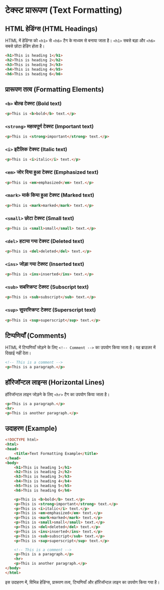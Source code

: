 # टेक्स्ट प्रारूपण (Text Formatting)

## HTML हेडिंग्स (HTML Headings)
HTML में हेडिंग्स को `<h1>` से `<h6>` टैग के माध्यम से बनाया जाता है। `<h1>` सबसे बड़ा और `<h6>` सबसे छोटा हेडिंग होता है।
```html
<h1>This is heading 1</h1>
<h2>This is heading 2</h2>
<h3>This is heading 3</h3>
<h4>This is heading 4</h5>
<h6>This is heading 6</h6>
```

## प्रारूपण तत्व (Formatting Elements)

### `<b>` बोल्ड टेक्स्ट (Bold text)
```html
<p>This is <b>bold</b> text.</p>
```

### `<strong>` महत्वपूर्ण टेक्स्ट (Important text)
```html
<p>This is <strong>important</strong> text.</p>
```

### `<i>` इटैलिक टेक्स्ट (Italic text)
```html
<p>This is <i>italic</i> text.</p>
```

### `<em>` जोर दिया हुआ टेक्स्ट (Emphasized text)
```html
<p>This is <em>emphasized</em> text.</p>
```

### `<mark>` मार्क किया हुआ टेक्स्ट (Marked text)
```html
<p>This is <mark>marked</mark> text.</p>
```

### `<small>` छोटा टेक्स्ट (Small text)
```html
<p>This is <small>small</small> text.</p>
```

### `<del>` हटाया गया टेक्स्ट (Deleted text)
```html
<p>This is <del>deleted</del> text.</p>
```

### `<ins>` जोड़ा गया टेक्स्ट (Inserted text)
```html
<p>This is <ins>inserted</ins> text.</p>
```

### `<sub>` सबस्क्रिप्ट टेक्स्ट (Subscript text)
```html
<p>This is <sub>subscript</sub> text.</p>
```

### `<sup>` सुपरस्क्रिप्ट टेक्स्ट (Superscript text)
```html
<p>This is <sup>superscript</sup> text.</p>
```

## टिप्पणियाँ (Comments)
HTML में टिप्पणियाँ जोड़ने के लिए `<!-- Comment -->` का उपयोग किया जाता है। यह ब्राउज़र में दिखाई नहीं देता।
```html
<!-- This is a comment -->
<p>This is a paragraph.</p>
```

## हॉरिजॉन्टल लाइन्स (Horizontal Lines)
हॉरिजॉन्टल लाइन जोड़ने के लिए `<hr>` टैग का उपयोग किया जाता है।
```html
<p>This is a paragraph.</p>
<hr>
<p>This is another paragraph.</p>
```

## उदाहरण (Example)
```html
<!DOCTYPE html>
<html>
<head>
    <title>Text Formatting Example</title>
</head>
<body>
    <h1>This is heading 1</h1>
    <h2>This is heading 2</h2>
    <h3>This is heading 3</h3>
    <h4>This is heading 4</h4>
    <h5>This is heading 5</h5>
    <h6>This is heading 6</h6>

    <p>This is <b>bold</b> text.</p>
    <p>This is <strong>important</strong> text.</p>
    <p>This is <i>italic</i> text.</p>
    <p>This is <em>emphasized</em> text.</p>
    <p>This is <mark>marked</mark> text.</p>
    <p>This is <small>small</small> text.</p>
    <p>This is <del>deleted</del> text.</p>
    <p>This is <ins>inserted</ins> text.</p>
    <p>This is <sub>subscript</sub> text.</p>
    <p>This is <sup>superscript</sup> text.</p>

    <!-- This is a comment -->
    <p>This is a paragraph.</p>
    <hr>
    <p>This is another paragraph.</p>
</body>
</html>
```

इस उदाहरण में, विभिन्न हेडिंग्स, प्रारूपण तत्व, टिप्पणियाँ और हॉरिजॉन्टल लाइन का उपयोग किया गया है।
